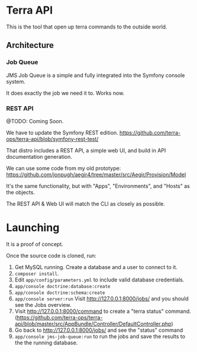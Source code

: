 Terra API
=========

This is the tool that open up terra commands to the outside world.



Architecture
------------

### Job Queue
JMS Job Queue is a simple and fully integrated into the Symfony console system.

It does exactly the job we need it to.
Works now.

### REST API 
@TODO: Coming Soon.

We have to update the Symfony REST edition.
https://github.com/terra-ops/terra-api/blob/symfony-rest-test/

That distro includes a REST API, a simple web UI, and build in API documentation generation.

We can use some code from my old prototype: https://github.com/jonpugh/aegir4/tree/master/src/Aegir/Provision/Model

It's the same functionality, but with "Apps", "Environments", and "Hosts" as the objects.

The REST API & Web UI will match the CLI as closely as possible.

# Launching

It is a proof of concept.

Once the source code is cloned, run:

1. Get MySQL running. Create a database and a user to connect to it.   
2. `composer install`.
2. Edit `app/config/parameters.yml` to include valid database credentials.
3. `app/console doctrine:database:create`
4. `app/console doctrine:schema:create`
5. `app/console server:run`
  Visit http://127.0.0.1:8000/jobs/ and you should see the Jobs overview.
6. Visit http://127.0.0.1:8000/command to create a "terra status" command. (https://github.com/terra-ops/terra-api/blob/master/src/AppBundle/Controller/DefaultController.php)
7. Go back to http://127.0.0.1:8000/jobs/ and see the "status" command 
8. `app/console jms-job-queue:run` to run the jobs and save the results to the the running database.

